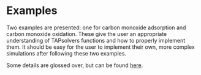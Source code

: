 # Examples

Two examples are presented: one for carbon monoxide adsorption and carbon monoxide oxidation. These give the user an appropriate understanding of TAPsolvers functions and how to properly implement them. It should be easy for the user to implement their own, more complex simulations after following these two examples.

Some details are glossed over, but can be found [here](https://github.com/medford-group/TAPsolver/tree/master/docs/resources/input_file).
